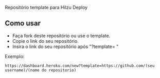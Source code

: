 Repositório template para Hilzu Deploy

## Como usar

* Faça fork deste repositório ou use o template.
* Copie o link do seu repositório.
* Insira o link do seu repositório após  "?template= "

Exemplo:
```
https://dashboard.heroku.com/new?template=https://github.com/(seu username)/(nome do repositorio)
```

